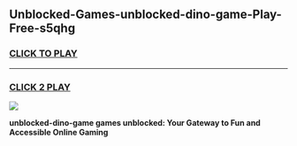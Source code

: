 
## Unblocked-Games-unblocked-dino-game-Play-Free-s5qhg
<h3>
<a href="https://premium76.site?title=unblocked-dino-game&ref=20M">CLICK TO PLAY</a></h3>
<hr>

<h3>
<a href="https://premium76.site?title=unblocked-dino-game&ref=20M">CLICK 2 PLAY</a>
  
</h3>

<a href="https://premium76.site?title=unblocked-dino-game&ref=19M"><img src="https://clearcache.store/games.png"></a>


**unblocked-dino-game games unblocked: Your Gateway to Fun and Accessible Online Gaming**
